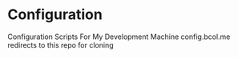 # Configuration
Configuration Scripts For My Development Machine
config.bcol.me redirects to this repo for cloning
